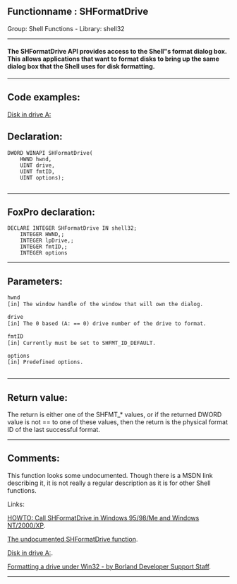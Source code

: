 <link rel="stylesheet" type="text/css" href="../../css/win32api.css">  
<link rel="stylesheet" href="https://cdnjs.cloudflare.com/ajax/libs/font-awesome/4.7.0/css/font-awesome.min.css">

## Functionname : SHFormatDrive
Group: Shell Functions - Library: shell32    
***  


#### The SHFormatDrive API provides access to the Shell"s format dialog box. This allows applications that want to format disks to bring up the same dialog box that the Shell uses for disk formatting.

***  


## Code examples:
[Disk in drive A:](../../samples/sample_319.md)  

## Declaration:
```foxpro  
DWORD WINAPI SHFormatDrive(
	HWND hwnd,
	UINT drive,
	UINT fmtID,
	UINT options);
  
```  
***  


## FoxPro declaration:
```foxpro  
DECLARE INTEGER SHFormatDrive IN shell32;
	INTEGER HWND,;
	INTEGER lpDrive,;
	INTEGER fmtID,;
	INTEGER options  
```  
***  


## Parameters:
```txt  
hwnd
[in] The window handle of the window that will own the dialog.

drive
[in] The 0 based (A: == 0) drive number of the drive to format.

fmtID
[in] Currently must be set to SHFMT_ID_DEFAULT.

options
[in] Predefined options.
  
```  
***  


## Return value:
The return is either one of the SHFMT_* values, or if the returned DWORD value is not == to one of these values, then the return is the physical format ID of the last successful format.  
***  


## Comments:
This function looks some undocumented. Though there is a MSDN link describing it, it is not really a regular description as it is for other Shell functions.  
  
Links:  
  
<a href="http://support.microsoft.com/default.aspx?scid=KB;EN-US;q173688&">HOWTO: Call SHFormatDrive in Windows 95/98/Me and Windows NT/2000/XP</a>.  
  
<a href="http://www.mvps.org/btmtz/shformat/">The undocumented SHFormatDrive function</a>.  
  
<a href="http://delphi.about.com/library/weekly/aa070699.htm">Disk in drive  A:</a>.  
  
<a href="http://community.borland.com/article/0,1410,16307,00.html">Formatting a drive under Win32 - by Borland Developer Support Staff</a>.  
  
  
***  

